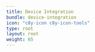 ```yaml
---
title: Device Integration
bundle: device-integration
icon: "c8y-icon c8y-icon-tools"
type: root
layout: root
weight: 65
---
```


